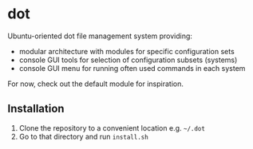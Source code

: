 # dot

Ubuntu-oriented dot file management system providing:
* modular architecture with modules for specific configuration sets
* console GUI tools for selection of configuration subsets (systems)
* console GUI menu for running often used commands in each system

For now, check out the default module for inspiration.


## Installation

1) Clone the repository to a convenient location e.g. `~/.dot`
2) Go to that directory and run `install.sh`
